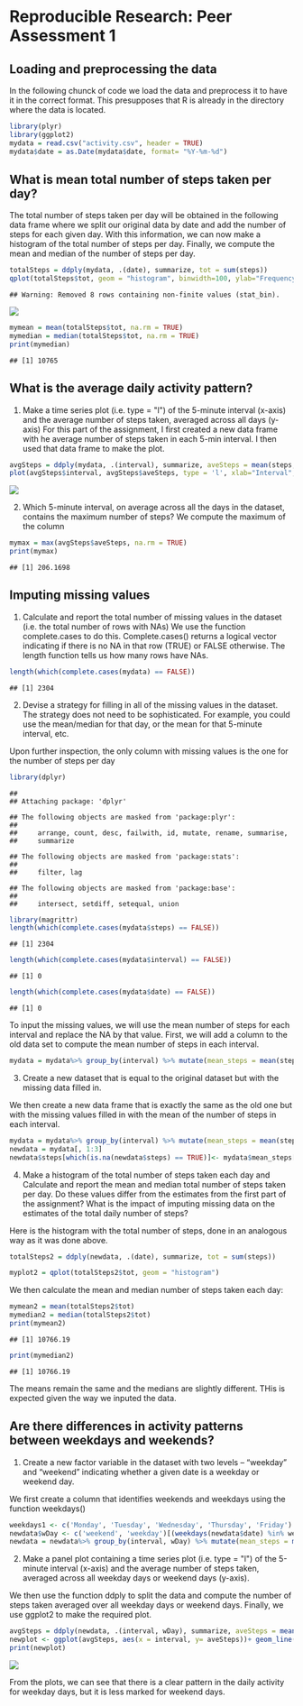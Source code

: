 # Reproducible Research: Peer Assessment 1


## Loading and preprocessing the data
In the following chunck of code we load the data and preprocess it to have it in the correct format. This presupposes that R is already in the directory where the data is located.


```r
library(plyr)
library(ggplot2)
mydata = read.csv("activity.csv", header = TRUE)
mydata$date = as.Date(mydata$date, format= "%Y-%m-%d")
```


## What is mean total number of steps taken per day?
The total number of steps taken per day will be obtained in the following data frame where we split our original data by date and add the number of steps for each given day. With this information, we can now make a histogram of the total number of steps per day. Finally, we compute the mean and median of the number of steps per day.

```r
totalSteps = ddply(mydata, .(date), summarize, tot = sum(steps))
qplot(totalSteps$tot, geom = "histogram", binwidth=100, ylab="Frequency")
```

```
## Warning: Removed 8 rows containing non-finite values (stat_bin).
```

![](PA1_template_files/figure-html/unnamed-chunk-2-1.png)<!-- -->

```r
mymean = mean(totalSteps$tot, na.rm = TRUE)
mymedian = median(totalSteps$tot, na.rm = TRUE)
print(mymedian)
```

```
## [1] 10765
```


## What is the average daily activity pattern?
1. Make a time series plot (i.e. type = "l") of the 5-minute interval (x-axis)
and the average number of steps taken, averaged across all days (y-axis)
For this part of the assignment, I first created a new data frame with he average number of steps taken in each 5-min interval. I then used that data frame to make the plot.

```r
avgSteps = ddply(mydata, .(interval), summarize, aveSteps = mean(steps, na.rm = TRUE))
plot(avgSteps$interval, avgSteps$aveSteps, type = 'l', xlab="Interval", ylab = "Average number of steps")
```

![](PA1_template_files/figure-html/unnamed-chunk-3-1.png)<!-- -->

2. Which 5-minute interval, on average across all the days in the dataset,
contains the maximum number of steps?
We compute the maximum of the column 

```r
mymax = max(avgSteps$aveSteps, na.rm = TRUE)
print(mymax)
```

```
## [1] 206.1698
```
## Imputing missing values
1. Calculate and report the total number of missing values in the dataset
(i.e. the total number of rows with NAs)
We use the function complete.cases to do this. Complete.cases() returns a logical vector indicating if there is no NA in that row (TRUE) or FALSE otherwise. The length function tells us how many rows have NAs.


```r
length(which(complete.cases(mydata) == FALSE))
```

```
## [1] 2304
```

2. Devise a strategy for filling in all of the missing values in the dataset. The
strategy does not need to be sophisticated. For example, you could use
the mean/median for that day, or the mean for that 5-minute interval, etc.

Upon further inspection, the only column with missing values is the one for the number of steps per day

```r
library(dplyr)
```

```
## 
## Attaching package: 'dplyr'
```

```
## The following objects are masked from 'package:plyr':
## 
##     arrange, count, desc, failwith, id, mutate, rename, summarise,
##     summarize
```

```
## The following objects are masked from 'package:stats':
## 
##     filter, lag
```

```
## The following objects are masked from 'package:base':
## 
##     intersect, setdiff, setequal, union
```

```r
library(magrittr)
length(which(complete.cases(mydata$steps) == FALSE))
```

```
## [1] 2304
```

```r
length(which(complete.cases(mydata$interval) == FALSE))
```

```
## [1] 0
```

```r
length(which(complete.cases(mydata$date) == FALSE))
```

```
## [1] 0
```
To input the missing values, we will use the mean number of steps for each interval and replace the NA by that value. First, we will add a column to the old data set to compute the mean number of steps in each interval. 

```r
mydata = mydata%>% group_by(interval) %>% mutate(mean_steps = mean(steps, na.rm = T))
```

3. Create a new dataset that is equal to the original dataset but with the missing data filled in.

We then create a new data frame that is exactly the same as the old one but with the missing values filled in with the mean of the number of steps in each interval.


```r
mydata = mydata%>% group_by(interval) %>% mutate(mean_steps = mean(steps, na.rm = T))
newdata = mydata[, 1:3]
newdata$steps[which(is.na(newdata$steps) == TRUE)]<- mydata$mean_steps[which(is.na(mydata$steps) == TRUE)]
```
4. Make a histogram of the total number of steps taken each day and Calculate
and report the mean and median total number of steps taken per day. Do
these values differ from the estimates from the first part of the assignment?
What is the impact of imputing missing data on the estimates of the total
daily number of steps?

Here is the histogram with the total number of steps, done in an analogous way as it was done above. 

```r
totalSteps2 = ddply(newdata, .(date), summarize, tot = sum(steps))

myplot2 = qplot(totalSteps2$tot, geom = "histogram")
```
We then calculate the mean and median number of steps taken each day:

```r
mymean2 = mean(totalSteps2$tot)
mymedian2 = median(totalSteps2$tot)
print(mymean2)
```

```
## [1] 10766.19
```

```r
print(mymedian2)
```

```
## [1] 10766.19
```
The means remain the same and the medians are slightly different. THis is expected given the way we inputed the data.

## Are there differences in activity patterns between weekdays and weekends?
1. Create a new factor variable in the dataset with two levels – “weekday”
and “weekend” indicating whether a given date is a weekday or weekend day.

We first create a column that identifies weekends and weekdays using the function weekdays()

```r
weekdays1 <- c('Monday', 'Tuesday', 'Wednesday', 'Thursday', 'Friday')
newdata$wDay <- c('weekend', 'weekday')[(weekdays(newdata$date) %in% weekdays1)+1L]
newdata = newdata%>% group_by(interval, wDay) %>% mutate(mean_steps = mean(steps, na.rm = T))
```
2. Make a panel plot containing a time series plot (i.e. type = "l") of the
5-minute interval (x-axis) and the average number of steps taken, averaged
across all weekday days or weekend days (y-axis).

We then use the function ddply to split the data and compute the number of steps taken averaged over all weekday days or weekend days. Finally, we use ggplot2 to make the required plot.



```r
avgSteps = ddply(newdata, .(interval, wDay), summarize, aveSteps = mean(steps))
newplot <- ggplot(avgSteps, aes(x = interval, y= aveSteps))+ geom_line()+ facet_grid(wDay ~ .)
print(newplot)
```

![](PA1_template_files/figure-html/unnamed-chunk-12-1.png)<!-- -->

From the plots, we can see that there is a clear pattern in the daily activity for weekday days, but it is less marked for weekend days.
